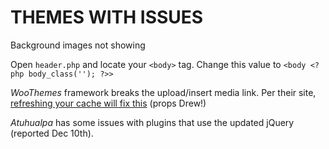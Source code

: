 # THEMES WITH ISSUES

Background images not showing

Open `header.php` and locate your `<body>` tag. Change this value to `<body <?php body_class(''); ?>>`

_WooThemes_ framework breaks the upload/insert media link. Per their site, [refreshing your cache will fix this](http://www.woothemes.com/2011/12/wordpress-3-3-is-here/) (props Drew!)

_Atuhualpa_ has some issues with plugins that use the updated jQuery (reported Dec 10th).